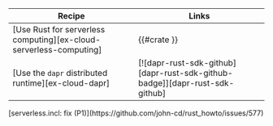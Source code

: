 | Recipe | Links |
|--------|--------|
| [Use Rust for serverless computing][ex-cloud-serverless-computing] | {{#crate }} |
| [Use the `dapr` distributed runtime][ex-cloud-dapr] | [![dapr-rust-sdk-github][dapr-rust-sdk-github-badge]][dapr-rust-sdk-github] |

<div class="hidden">
[serverless.incl: fix (P1)](https://github.com/john-cd/rust_howto/issues/577)

</div>
